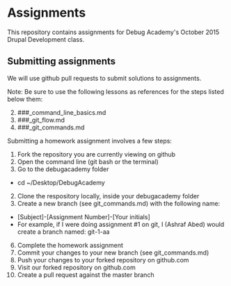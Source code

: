 # Assignments
This repository contains assignments for Debug Academy's October 2015 Drupal Development class.

## Submitting assignments
We will use github pull requests to submit solutions to assignments.

Note: Be sure to use the following lessons as references for the steps listed below them:

2. ###_command_line_basics.md
3. ###_git_flow.md
1. ###_git_commands.md

Submitting a homework assignment involves a few steps:

1. Fork the repository you are currently viewing on github
3. Open the command line (git bash or the terminal)
4. Go to the debugacademy folder
  - cd ~/Desktop/DebugAcademy
2. Clone the respository locally, inside your debugacademy folder
5. Create a new branch (see git_commands.md) with the following name:
  - [Subject]-[Assignment Number]-[Your initials]
  - For example, if I were doing assignment #1 on git, I (Ashraf Abed) would create a branch named: git-1-aa
6. Complete the homework assignment
7. Commit your changes to your new branch (see git_commands.md)
8. Push your changes to your forked repository on github.com
9. Visit our forked repository on github.com
10. Create a pull request against the master branch

